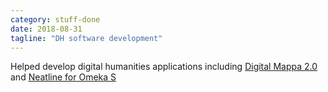 ```yaml
---
category: stuff-done
date: 2018-08-31
tagline: "DH software development"
---
```


Helped develop digital humanities applications including [Digital Mappa 2.0](https://www.digitalmappa.org/) and [Neatline for Omeka S](https://neatline.org/)
